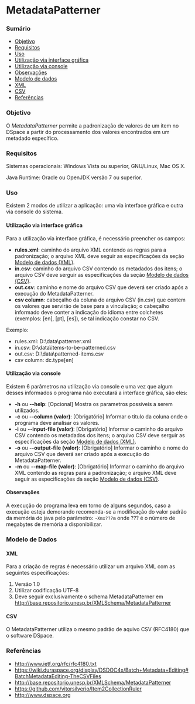 MetadataPatterner
=================

### Sumário

* [Objetivo](#objetivo)
* [Requisitos](#requisitos)
* [Uso](#uso)
 * [Utilização via interface gráfica](#utilização-via-interface-gráfica)
 * [Utilização via console](#utilização-via-console)
 * [Observações](#obs)
* [Modelo de dados](#modelo-de-dados)
 * [XML](#xml)
 * [CSV](#csv)
* [Referências](#refs)


### Objetivo

O *MetadataPatterner* permite a padronização de valores de um item no DSpace a partir do processamento dos valores encontrados em um metadado específico.

### Requisitos

Sistemas operacionais: Windows Vista ou superior, GNU/Linux, Mac OS X.

Java Runtime: Oracle ou OpenJDK versão 7 ou superior.

### Uso

Existem 2 modos de utilizar a aplicação: uma via interface gráfica e outra via console do sistema.

#### Utilização via interface gráfica

Para a utilização via interface gráfica, é necessário preencher os campos:
* **rules.xml**: caminho do arquivo XML contendo as regras para a padronização; o arquivo XML deve seguir as especificações da seção [Modelo de dados (XML)](#xml).
* **in.csv**: caminho do arquivo CSV contendo os metadados dos itens; o arquivo CSV deve serguir as especificações da seção [Modelo de dados (CSV)](#csv).
* **out.csv**: caminho e nome do arquivo CSV que deverá ser criado após a execução do MetadataPatterner.
* **csv column**: cabeçalho da coluna do arquivo CSV (in.csv) que contem os valores que servirão de base para a vinculação; o cabeçalho informado deve conter a indicação do idioma entre colchetes (exemplos: [en], [pt], [es]), se tal indicação constar no CSV.

Exemplo:

* rules.xml: D:\data\patterner.xml
* in.csv: D:\data\items-to-be-patterned.csv
* out.csv: D:\data\patterned-items.csv
* csv column: dc.type[en]

#### Utilização via console

Existem 6 parâmetros na utilização via console e uma vez que algum desses informados o programa não executará a interface gráfica, são eles:
* **-h** ou **--help**: [Opcional] Mostra os parametros possíveis a serem utilizados.
* **-c** ou **--column (valor)**: [Obrigatório] Informar o titulo da coluna onde o programa deve analisar os valores.
* **-i** ou **--input-file (valor)**: [Obrigatório] Informar o caminho do arquivo CSV contendo os metadados dos itens; o arquivo CSV deve serguir as especificações da seção [Modelo de dados (XML)](#xml).
* **-o** ou **--output-file (valor)**: [Obrigatório] Informar o caminho e nome do arquivo CSV que deverá ser criado após a execução do MetadataPatterner.
* **-m** ou **--map-file (valor)**: [Obrigatório] Informar o caminho do arquivo XML contendo as regras para a padronização; o arquivo XML deve seguir as especificações da seção [Modelo de dados (CSV)](#csv).

#### Observações

A execução do programa leva em torno de alguns segundos, caso a execução esteja demorando recomenda-se a modificação do valor padrão da memória do java pelo parâmetro: `-Xmx???m` onde ??? é o número de megabytes de memória a disponibilizar.  

### Modelo de Dados

#### XML

Para a criação de regras é necessário utilizar um arquivo XML com as seguintes especificações:

1. Versão 1.0
2. Utilizar codificação UTF-8
3. Deve seguir exclusivamente o schema MetadataPatterner em http://base.repositorio.unesp.br/XMLSchema/MetadataPatterner

#### CSV

O MetadataPatterner utiliza o mesmo padrão de aquivo CSV (RFC4180) que o software DSpace.

### Referências

* http://www.ietf.org/rfc/rfc4180.txt
* https://wiki.duraspace.org/display/DSDOC4x/Batch+Metadata+Editing#BatchMetadataEditing-TheCSVFiles
* http://base.repositorio.unesp.br/XMLSchema/MetadataPatterner
* https://github.com/vitorsilverio/Item2CollectionRuler
* http://www.dspace.org
